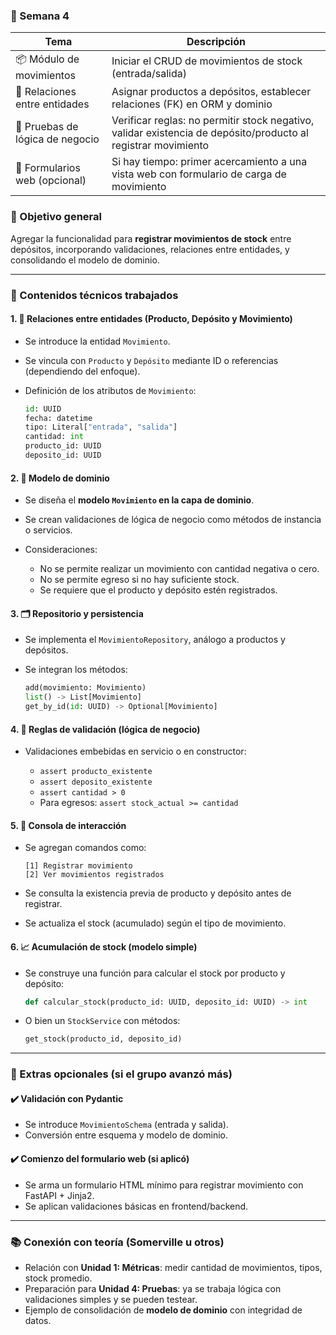 ### 🧩 Semana 4

| Tema                            | Descripción                                                                                                   |
| ------------------------------- | ------------------------------------------------------------------------------------------------------------- |
| 📦 Módulo de movimientos        | Iniciar el CRUD de movimientos de stock (entrada/salida)                                                      |
| 🔄 Relaciones entre entidades   | Asignar productos a depósitos, establecer relaciones (FK) en ORM y dominio                                    |
| 🧪 Pruebas de lógica de negocio | Verificar reglas: no permitir stock negativo, validar existencia de depósito/producto al registrar movimiento |
| 💾 Formularios web (opcional)   | Si hay tiempo: primer acercamiento a una vista web con formulario de carga de movimiento                      |


### 🎯 Objetivo general

Agregar la funcionalidad para **registrar movimientos de stock** entre depósitos, incorporando validaciones, relaciones entre entidades, y consolidando el modelo de dominio.

---

### 🧠 Contenidos técnicos trabajados

#### 1. 🔗 Relaciones entre entidades (Producto, Depósito y Movimiento)

* Se introduce la entidad `Movimiento`.
* Se vincula con `Producto` y `Depósito` mediante ID o referencias (dependiendo del enfoque).
* Definición de los atributos de `Movimiento`:

  ```python
  id: UUID
  fecha: datetime
  tipo: Literal["entrada", "salida"]
  cantidad: int
  producto_id: UUID
  deposito_id: UUID
  ```

#### 2. 🧱 Modelo de dominio

* Se diseña el **modelo `Movimiento` en la capa de dominio**.
* Se crean validaciones de lógica de negocio como métodos de instancia o servicios.
* Consideraciones:

  * No se permite realizar un movimiento con cantidad negativa o cero.
  * No se permite egreso si no hay suficiente stock.
  * Se requiere que el producto y depósito estén registrados.

#### 3. 🗂️ Repositorio y persistencia

* Se implementa el `MovimientoRepository`, análogo a productos y depósitos.
* Se integran los métodos:

  ```python
  add(movimiento: Movimiento)
  list() -> List[Movimiento]
  get_by_id(id: UUID) -> Optional[Movimiento]
  ```

#### 4. 🧪 Reglas de validación (lógica de negocio)

* Validaciones embebidas en servicio o en constructor:

  * `assert producto_existente`
  * `assert deposito_existente`
  * `assert cantidad > 0`
  * Para egresos: `assert stock_actual >= cantidad`

#### 5. 🧾 Consola de interacción

* Se agregan comandos como:

  ```
  [1] Registrar movimiento
  [2] Ver movimientos registrados
  ```
* Se consulta la existencia previa de producto y depósito antes de registrar.
* Se actualiza el stock (acumulado) según el tipo de movimiento.

#### 6. 📈 Acumulación de stock (modelo simple)

* Se construye una función para calcular el stock por producto y depósito:

  ```python
  def calcular_stock(producto_id: UUID, deposito_id: UUID) -> int
  ```
* O bien un `StockService` con métodos:

  ```python
  get_stock(producto_id, deposito_id)
  ```

---

### 📌 Extras opcionales (si el grupo avanzó más)

#### ✔️ Validación con Pydantic

* Se introduce `MovimientoSchema` (entrada y salida).
* Conversión entre esquema y modelo de dominio.

#### ✔️ Comienzo del formulario web (si aplicó)

* Se arma un formulario HTML mínimo para registrar movimiento con FastAPI + Jinja2.
* Se aplican validaciones básicas en frontend/backend.

---

### 📚 Conexión con teoría (Somerville u otros)

* Relación con **Unidad 1: Métricas**: medir cantidad de movimientos, tipos, stock promedio.
* Preparación para **Unidad 4: Pruebas**: ya se trabaja lógica con validaciones simples y se pueden testear.
* Ejemplo de consolidación de **modelo de dominio** con integridad de datos.


